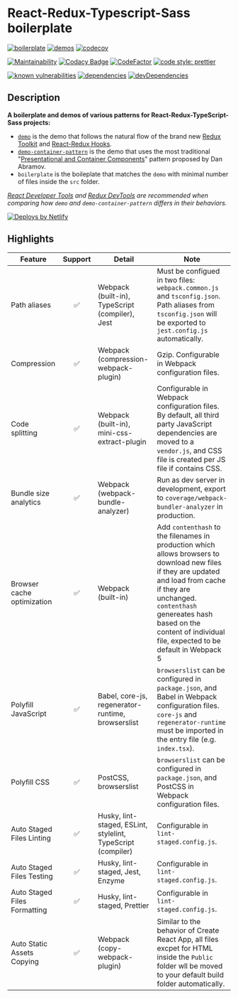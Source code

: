 # React-Redux-Typescript-Sass boilerplate

[![boilerplate](https://github.com/zw627/react-redux-typescript-sass-boilerplate/workflows/boilerplate/badge.svg)](https://github.com/zw627/react-redux-typescript-sass-boilerplate/actions?query=workflow%3Aboilerplate)
[![demos](https://github.com/zw627/react-redux-typescript-sass-boilerplate/workflows/demos/badge.svg)](https://github.com/zw627/react-redux-typescript-sass-boilerplate/actions?query=workflow%3Ademos)
[![codecov](https://codecov.io/gh/zw627/react-redux-typescript-sass-boilerplate/branch/master/graph/badge.svg?token=OsVLx0rz4f)](https://codecov.io/gh/zw627/react-redux-typescript-sass-boilerplate)

[![Maintainability](https://api.codeclimate.com/v1/badges/291169822ae55941deee/maintainability)](https://codeclimate.com/github/zw627/react-redux-typescript-sass-boilerplate/maintainability)
[![Codacy Badge](https://app.codacy.com/project/badge/Grade/0d2cfda1b5ff4474ab062f658849efac)](https://www.codacy.com/manual/zw627/react-redux-typescript-sass-boilerplate?utm_source=github.com&amp;utm_medium=referral&amp;utm_content=zw627/react-redux-typescript-sass-boilerplate&amp;utm_campaign=Badge_Grade)
[![CodeFactor](https://www.codefactor.io/repository/github/zw627/react-redux-typescript-sass-boilerplate/badge)](https://www.codefactor.io/repository/github/zw627/react-redux-typescript-sass-boilerplate)
[![code style: prettier](https://img.shields.io/badge/code_style-prettier-ff69b4.svg)](https://github.com/prettier/prettier)

[![known vulnerabilities](https://snyk.io/test/github/zw627/react-redux-typescript-sass-boilerplate/badge.svg?targetFile=demo/package.json)](https://snyk.io/test/github/zw627/react-redux-typescript-sass-boilerplate?targetFile=demo/package.json)
[![dependencies](https://david-dm.org/zw627/react-redux-typescript-sass-boilerplate/status.svg?path=demo)](https://david-dm.org/zw627/react-redux-typescript-sass-boilerplate?path=demo)
[![devDependencies](https://david-dm.org/zw627/react-redux-typescript-sass-boilerplate/dev-status.svg?path=demo)](https://david-dm.org/zw627/react-redux-typescript-sass-boilerplate?path=demo&type=dev)

## Description

**A boilerplate and demos of various patterns for React-Redux-TypeScript-Sass projects:**

- [`demo`](https://boilerplate-demo.netlify.app) is the demo that follows the natural flow of the brand new [Redux Toolkit](https://github.com/reduxjs/redux-toolkit) and [React-Redux Hooks](https://react-redux.js.org/api/hooks).
- [`demo-container-pattern`](https://boilerplate-demo-container.netlify.app) is the demo that uses the most traditional "[Presentational and Container Components](https://medium.com/@dan_abramov/smart-and-dumb-components-7ca2f9a7c7d0)" pattern proposed by Dan Abramov.
- `boilerplate` is the boileplate that matches the `demo` with minimal number of files inside the `src` folder.

*[React Developer Tools](https://chrome.google.com/webstore/detail/react-developer-tools) and [Redux DevTools](https://chrome.google.com/webstore/detail/redux-devtools) are recommended when comparing how `demo` and `demo-container-pattern` differs in their behaviors.*

[![Deploys by Netlify](https://www.netlify.com/img/global/badges/netlify-color-accent.svg)](https://www.netlify.com/)

## Highlights

| Feature                      | Support | Detail                                                       | Note                                                                                                                                                                                                                                                                   |
|------------------------------|:-------:|--------------------------------------------------------------|------------------------------------------------------------------------------------------------------------------------------------------------------------------------------------------------------------------------------------------------------------------------|
| Path aliases                 |    ✅    | Webpack (built-in), TypeScript (compiler), Jest              | Must be configued in two files: `webpack.common.js` and `tsconfig.json`. Path aliases from `tsconfig.json` will be exported to `jest.config.js` automatically.                                                                                 |
| Compression                  |    ✅    | Webpack (compression-webpack-plugin)                         | Gzip. Configurable in Webpack configuration files.                                                                                                                                                                                                                     |
| Code splitting               |    ✅    | Webpack (built-in), mini-css-extract-plugin                  | Configurable in Webpack configuration files. By default, all third party JavaScript dependencies are moved to a `vendor.js`, and CSS file is created per JS file if contains CSS.                                                                                      |
| Bundle size analytics        |    ✅    | Webpack (webpack-bundle-analyzer)                            | Run as dev server in development, export to `coverage/webpack-bundler-analyzer` in production.                                                                                                                                                                         |
| Browser cache optimization   |    ✅    | Webpack (built-in)                                           | Add `contenthash` to the filenames in production which allows browsers to download new files if they are updated and load from cache if they are unchanged. `contenthash` genereates hash based on the content of individual file, expected to be default in Webpack 5 |
| Polyfill JavaScript          |    ✅    | Babel, core-js, regenerator-runtime, browserslist            | `browserslist` can be configured in `package.json`, and Babel in Webpack configuration files. `core-js` and `regenerator-runtime` must be imported in the entry file (e.g. `index.tsx`).                                                                               |
| Polyfill CSS                 |    ✅    | PostCSS, browserslist                                        | `browserslist` can be configured in `package.json`, and PostCSS in Webpack configuration files.                                                                                                                                                                        |
| Auto Staged Files Linting    |    ✅    | Husky, lint-staged, ESLint, stylelint, TypeScript (compiler) | Configurable in `lint-staged.config.js`.                                                                                                                                                                                                                               |
| Auto Staged Files Testing    |    ✅    | Husky, lint-staged, Jest, Enzyme                             | Configurable in `lint-staged.config.js`.                                                                                                                                                                                                                               |
| Auto Staged Files Formatting |    ✅    | Husky, lint-staged, Prettier                                 | Configurable in `lint-staged.config.js`.                                                                                                                                                                                                                               |
| Auto Static Assets Copying   |    ✅    | Webpack (copy-webpack-plugin)                                | Similar to the behavior of Create React App, all files excpet for HTML inside the `Public` folder wll be moved to your default build folder automatically.                                                                                                             |

